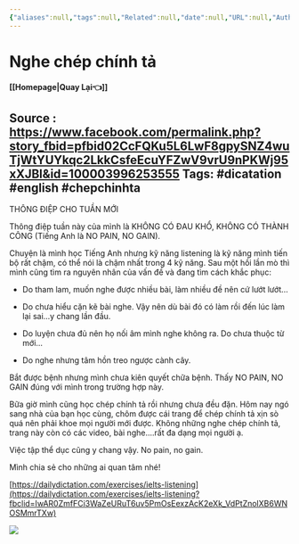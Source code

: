 ```yaml
---
{"aliases":null,"tags":null,"Related":null,"date":null,"URL":null,"Author":null,"dg-publish":true,"image":null,"permalink":"/People/Nghe chép chính tả/","dgPassFrontmatter":true,"noteIcon":"2","created":"2024-01-29T17:28:39.867+07:00","updated":"2024-01-29T17:29:42.000+07:00"}
---
```


# Nghe chép chính tả
**[[Homepage\|Quay Lại👈]]**

Source : https://www.facebook.com/permalink.php?story_fbid=pfbid02CcFQKu5L6LwF8gpySNZ4wuTjWtYUYkqc2LkkCsfeEcuYFZwV9vrU9nPKWj95xXJBl&id=100003996253555
Tags: #dicatation #english #chepchinhta
---
THÔNG ĐIỆP CHO TUẦN MỚI

Thông điệp tuần này của mình là KHÔNG CÓ ĐAU KHỔ, KHÔNG CÓ THÀNH CÔNG (Tiếng Anh là NO PAIN, NO GAIN).

Chuyện là mình học Tiếng Anh nhưng kỹ năng listening là kỹ năng mình tiến bộ rất chậm, có thể nói là chậm nhất trong 4 kỹ năng. Sau một hồi lần mò thì mình cũng tìm ra nguyên nhân của vấn đề và đang tìm cách khắc phục:

- Do tham lam, muốn nghe được nhiều bài, làm nhiều đề nên cứ lướt lướt…

- Do chưa hiểu cặn kẽ bài nghe. Vậy nên dù bài đó có làm rồi đến lúc làm lại sai...y chang lần đầu.

- Do luyện chưa đủ nên họ nối âm mình nghe không ra. Do chưa thuộc từ mới...

- Do nghe nhưng tâm hồn treo ngược cành cây.

Bắt được bệnh nhưng mình chưa kiên quyết chữa bệnh. Thấy NO PAIN, NO GAIN đúng với mình trong trường hợp này.

Bữa giờ mình cũng học chép chính tả rồi nhưng chưa đều đặn. Hôm nay ngó sang nhà của bạn học cùng, chôm được cái trang để chép chính tả xịn sò quá nên phải khoe mọi người mới được. Không những nghe chép chính tả, trang này còn có các video, bài nghe....rất đa dạng mọi người ạ.

Việc tập thể dục cũng y chang vậy. No pain, no gain.

Mình chia sẻ cho những ai quan tâm nhé!

[https://dailydictation.com/exercises/ielts-listening](https://dailydictation.com/exercises/ielts-listening?fbclid=IwAR0ZmfFCi3WaZeURuT6uv5PmOsEexzAcK2eXk_VdPtZnolXB6WNOSMmrTXw)

![](https://i.imgur.com/rbKbYTl.png)
